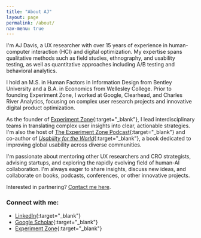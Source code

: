 ```yaml
---
title: "About AJ"
layout: page
permalink: /about/
nav-menu: true
---
```


I'm AJ Davis, a UX researcher with over 15 years of experience in human-computer interaction (HCI) and digital optimization. My expertise spans qualitative methods such as field studies, ethnography, and usability testing, as well as quantitative approaches including A/B testing and behavioral analytics.

I hold an M.S. in Human Factors in Information Design from Bentley University and a B.A. in Economics from Wellesley College. Prior to founding Experiment Zone, I worked at Google, Clearhead, and Charles River Analytics, focusing on complex user research projects and innovative digital product optimization.

As the founder of [Experiment Zone](https://experimentzone.com){:target="_blank"}, I lead interdisciplinary teams in translating complex user insights into clear, actionable strategies. I'm also the host of [The Experiment Zone Podcast](https://experimentzone.com/podcast){:target="_blank"} and co-author of [_Usability for the World_](https://usabilityfortheworld.com){:target="_blank"}, a book dedicated to improving global usability across diverse communities.

I'm passionate about mentoring other UX researchers and CRO strategists, advising startups, and exploring the rapidly evolving field of human-AI collaboration. I'm always eager to share insights, discuss new ideas, and collaborate on books, podcasts, conferences, or other innovative projects.

Interested in partnering? [Contact me here](/contact/).

### Connect with me:

- [LinkedIn](https://www.linkedin.com/in/ajdavisatx/){:target="_blank"}
- [Google Scholar](https://scholar.google.com/citations?user=Y8HWnxoAAAAJ){:target="_blank"}
- [Experiment Zone](https://experimentzone.com){:target="_blank"}

